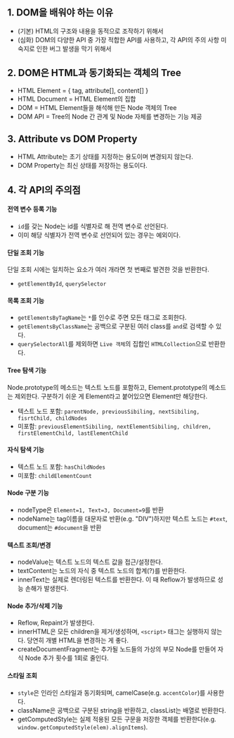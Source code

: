 ## 1. DOM을 배워야 하는 이유
- (기본) HTML의 구조와 내용을 동적으로 조작하기 위해서
- (심화) DOM의 다양한 API 중 가장 적합한 API를 사용하고, 각 API의 주의 사항 미숙지로 인한 버그 발생을 막기 위해서

## 2. DOM은 HTML과 동기화되는 객체의 Tree
- HTML Element = { tag, attribute[], content[] }
- HTML Document = HTML Element의 집합
- DOM = HTML Element들을 해석해 만든 Node 객체의 Tree
- DOM API = Tree의 Node 간 관계 및 Node 자체를 변경하는 기능 제공

## 3. Attribute vs DOM Property
- HTML Attribute는 초기 상태를 지정하는 용도이며 변경되지 않는다.
- DOM Property는 최신 상태를 저장하는 용도이다.

## 4. 각 API의 주의점

#### 전역 변수 등록 기능
- `id`를 갖는 Node는 id를 식별자로 해 전역 변수로 선언된다.
- 이미 해당 식별자가 전역 변수로 선언되어 있는 경우는 예외이다.

#### 단일 조회 기능
단일 조회 시에는 일치하는 요소가 여러 개라면 첫 번째로 발견한 것을 반환한다.
- `getElementById`, `querySelector`

#### 목록 조회 기능
- `getElementsByTagName`는 `*`를 인수로 주면 모든 태그로 조회한다.
- `getElementsByClassName`는 공백으로 구분된 여러 class를 `and`로 검색할 수 있다.
- `querySelectorAll`를 제외하면 `Live 객체`의 집합인 `HTMLCollection`으로 반환한다.

#### Tree 탐색 기능
Node.prototype의 메소드는 텍스트 노드를 포함하고, Element.prototype의 메소드는 제외한다. 구분하기 쉬운 게 Element라고 붙어있으면 Element만 해당한다. 
- 텍스트 노드 포함: `parentNode, previousSibiling, nextSibiling, fisrtChild, childNodes`
- 미포함: `previousElementSibiling, nextElementSibiling, children, firstElementChild, lastElementChild`

#### 자식 탐색 기능
- 텍스트 노드 포함: `hasChildNodes`
- 미포함: `childElementCount`

#### Node 구분 기능
- nodeType은 `Element=1, Text=3, Document=9`를 반환
- nodeName는 tag이름을 대문자로 반환(e.g. "DIV")하지만 텍스트 노드는 `#text`, document는 `#document`을 반환

#### 텍스트 조회/변경
- nodeValue는 텍스트 노드의 텍스트 값을 접근/설정한다.
- textContent는 노드의 자식 중 텍스트 노드의 합계(?)를 반환한다.
- innerText는 실제로 렌더링된 텍스트를 반환한다. 이 때 Reflow가 발생하므로 성능 손해가 발생한다.

#### Node 추가/삭제 기능
- Reflow, Repaint가 발생한다.
- innerHTML은 모든 children을 제거/생성하며, `<script>` 태그는 실행하지 않는다. 당연히 개별 HTML을 변경하는 게 좋다.
- createDocumentFragment는 추가될 노드들의 가상의 부모 Node를 만들어 자식 Node 추가 횟수를 1회로 줄인다.

#### 스타일 조회
- `style`은 인라인 스타일과 동기화되며, camelCase(e.g. `accentColor`)를 사용한다.
- className은 공백으로 구분된 string을 반환하고, classList는 배열로 반환한다.
- getComputedStyle는 실제 적용된 모든 구문을 저장한 객체를 반환한다(e.g. `window.getComputedStyle(elem).alignItems`).
